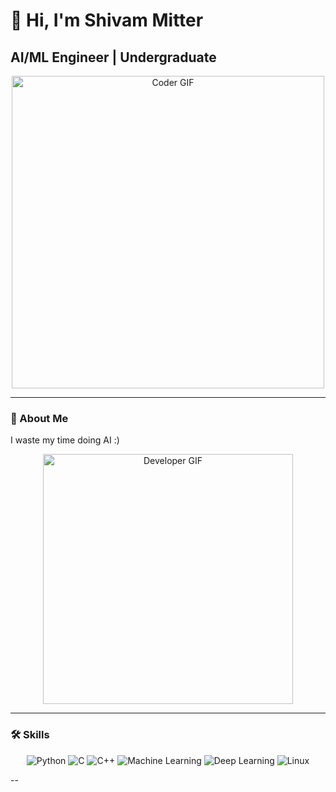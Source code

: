 # 👋 Hi, I'm Shivam Mitter

## AI/ML Engineer | Undergraduate

<p align="center">
  <img src="https://media.giphy.com/media/SWoSkN6DxTszqIKEqv/giphy.gif" alt="Coder GIF" width="500">
</p>

---

### 🚀 About Me

I waste my time doing AI :)

<p align="center">
  <img src="https://media.giphy.com/media/qgQUggAC3Pfv687qPC/giphy.gif" alt="Developer GIF" width="400">
</p>

---

### 🛠 Skills

<p align="center">
  <img src="https://img.shields.io/badge/Python-3776AB?style=for-the-badge&logo=python&logoColor=white" alt="Python">
  <img src="https://img.shields.io/badge/C-00599C?style=for-the-badge&logo=c&logoColor=white" alt="C">
  <img src="https://img.shields.io/badge/C%2B%2B-00599C?style=for-the-badge&logo=c%2B%2B&logoColor=white" alt="C++">
  <img src="https://img.shields.io/badge/Machine%20Learning-FF6F00?style=for-the-badge&logo=machine-learning&logoColor=white" alt="Machine Learning">
  <img src="https://img.shields.io/badge/Deep%20Learning-FF4F00?style=for-the-badge&logo=deep-learning&logoColor=white" alt="Deep Learning">
  <img src="https://img.shields.io/badge/Linux-FCC624?style=for-the-badge&logo=linux&logoColor=black" alt="Linux">
</p>

--
